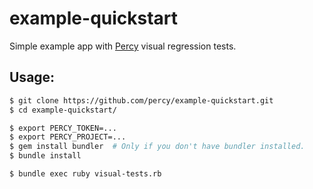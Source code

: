 # example-quickstart

Simple example app with [Percy](https://percy.io) visual regression tests.

## Usage:

```bash
$ git clone https://github.com/percy/example-quickstart.git
$ cd example-quickstart/

$ export PERCY_TOKEN=...
$ export PERCY_PROJECT=...
$ gem install bundler  # Only if you don't have bundler installed.
$ bundle install

$ bundle exec ruby visual-tests.rb
```

